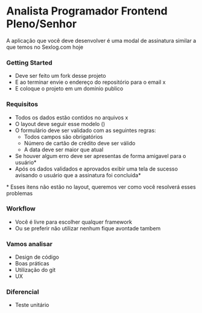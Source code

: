 # Analista Programador Frontend Pleno/Senhor

A aplicação que você deve desenvolver é uma modal de assinatura similar a que temos no Sexlog.com hoje

### Getting Started

- Deve ser feito um fork desse projeto
- E ao terminar envie o endereço do repositório para o email x
- E coloque o projeto em um domínio publico

### Requisitos

- Todos os dados estão contidos no arquivos x
- O layout deve seguir esse modelo ()
- O formulário deve ser validado com as seguintes regras:
    - Todos campos são obrigatórios
    - Número de cartão de crédito deve ser válido
    - A data deve ser maior que atual
- Se houver algum erro deve ser apresentas de forma amigavel para o usuário*
- Após os dados validados e aprovados exibir uma tela de sucesso avisando o usuário que a assinatura foi concluida*

\* Esses itens não estão no layout, queremos ver como você resolverá esses problemas

### Workflow

- Você é livre para escolher qualquer framework
- Ou se preferir não utilizar nenhum fique avontade tambem

### Vamos analisar

- Design de código
- Boas práticas
- Utilização do git
- UX

### Diferencial

- Teste unitário
